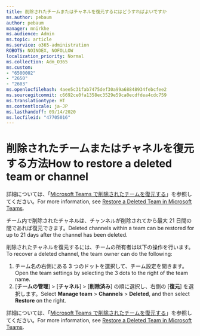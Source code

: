 ```yaml
---
title: 削除されたチームまたはチャネルを復元するにはどうすればよいですか
ms.author: pebaum
author: pebaum
manager: mnirkhe
ms.audience: Admin
ms.topic: article
ms.service: o365-administration
ROBOTS: NOINDEX, NOFOLLOW
localization_priority: Normal
ms.collection: Adm_O365
ms.custom:
- "6500002"
- "2650"
- "2603"
ms.openlocfilehash: 4aee5c31fab7475def30a99a68848934febcfee2
ms.sourcegitcommit: c6692ce0fa1358ec3529e59ca0ecdfdea4cdc759
ms.translationtype: HT
ms.contentlocale: ja-JP
ms.lasthandoff: 09/14/2020
ms.locfileid: "47705016"
---
```

# <a name="how-to-restore-a-deleted-team-or-channel"></a><span data-ttu-id="10f65-102">削除されたチームまたはチャネルを復元する方法</span><span class="sxs-lookup"><span data-stu-id="10f65-102">How to restore a deleted team or channel</span></span>

<span data-ttu-id="10f65-103">詳細については、「[Microsoft Teams で削除されたチームを復元する](https://blogs.technet.microsoft.com/skypehybridguy/2017/07/23/restoring-a-deleted-team-in-microsoft-teams)」を参照してください。</span><span class="sxs-lookup"><span data-stu-id="10f65-103">For more information, see [Restore a Deleted Team in Microsoft Teams](https://blogs.technet.microsoft.com/skypehybridguy/2017/07/23/restoring-a-deleted-team-in-microsoft-teams).</span></span>

<span data-ttu-id="10f65-104">チーム内で削除されたチャネルは、チャンネルが削除されてから最大 21 日間の間であれば復元できます。</span><span class="sxs-lookup"><span data-stu-id="10f65-104">Deleted channels within a team can be restored for up to 21 days after the channel has been deleted.</span></span>

<span data-ttu-id="10f65-105">削除されたチャネルを復元するには、チームの所有者は以下の操作を行います。</span><span class="sxs-lookup"><span data-stu-id="10f65-105">To recover a deleted channel, the team owner can do the following:</span></span>

1. <span data-ttu-id="10f65-106">チーム名の右側にある 3 つのドットを選択して、チーム設定を開きます。</span><span class="sxs-lookup"><span data-stu-id="10f65-106">Open the team settings by selecting the 3 dots to the right of the team name.</span></span>
2. <span data-ttu-id="10f65-107">[**チームの管理**] >  [**チャネル**] >  [**削除済み**] の順に選択し、右側の [**復元**] を選択します。</span><span class="sxs-lookup"><span data-stu-id="10f65-107">Select **Manage team** > **Channels** > **Deleted**, and then select **Restore** on the right.</span></span>

<span data-ttu-id="10f65-108">詳細については、「[Microsoft Teams で削除されたチームを復元する](https://blogs.technet.microsoft.com/skypehybridguy/2017/07/23/restoring-a-deleted-team-in-microsoft-teams)」を参照してください。</span><span class="sxs-lookup"><span data-stu-id="10f65-108">For more information, see [Restore a Deleted Team in Microsoft Teams](https://blogs.technet.microsoft.com/skypehybridguy/2017/07/23/restoring-a-deleted-team-in-microsoft-teams).</span></span>